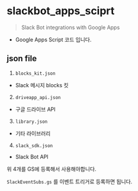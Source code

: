 # slackbot_apps_sciprt
> Slack Bot integrations with Google Apps
* Google Apps Script 코드 입니다. 

## json file

1. `blocks_kit.json`
* Slack 메시지 blocks 킷

2. `driveapp_api.json`
* 구글 드라이브 API

3. `library.json`
* 기타 라이브러리

4. `slack_sdk.json`
* Slack Bot API

위 4개를 GS에 등록해서 사용해야합니다.

`SlackEventSubs.gs` 를 이벤트 트리거로 등록하면 됩니다.